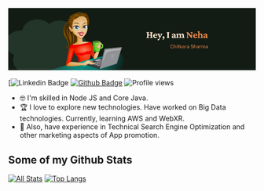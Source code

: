 <img src="./assets/img/header.png"/>


[![Linkedin Badge](https://img.shields.io/badge/-nehachitkara-0072b1?style=flat&logo=Linkedin&logoColor=white&link=https://www.linkedin.com/in/neha-chitkara-sharma/)
[![Github Badge](https://img.shields.io/badge/-nehachitkara-grey?style=flat&logo=github&logoColor=white&link=https://github.com/NehaChitkara/)](https://www.github.com/nehachitkara/)
![Profile views](https://gpvc.arturio.dev/nehachitkara)



- 🤓 I'm skilled in Node JS and Core Java.
- 🏆 I love to explore new technologies. Have worked on Big Data technologies. Currently, learning AWS and WebXR.
- :muscle: Also, have experience in Technical Search Engine Optimization and other marketing aspects of App promotion.

 ## Some of my Github Stats
[![All Stats](https://github-readme-stats-axpwmfcg3.vercel.app/api?username=nehachitkara&show_icons=true&include_all_commits=true&count_private=true&hide=contribs)](https://github.com/NehaChitkara/github-readme-stats)
[![Top Langs](https://github-readme-stats-axpwmfcg3.vercel.app/api/top-langs/?username=nehachitkara&layout=compact)](https://github.com/nehachitkara/github-readme-stats)


